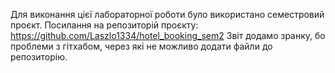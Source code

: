 Для виконання цієї лабораторної роботи було використано семестровий проєкт. Посилання на репозиторій проєкту: https://github.com/Laszlo1334/hotel_booking_sem2
Звіт додамо зранку, бо проблеми з гітхабом, через які не можливо додати файли до репозиторію.
